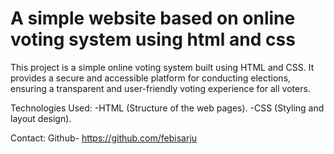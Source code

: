 # A simple website based on online voting system using html and css

This project is a simple online voting system built using HTML and CSS. It provides a secure and accessible platform for conducting elections, ensuring a transparent and user-friendly voting experience for all voters.

Technologies Used:
-HTML (Structure of the web pages).
-CSS (Styling and layout design).

Contact:
Github- https://github.com/febisarju
